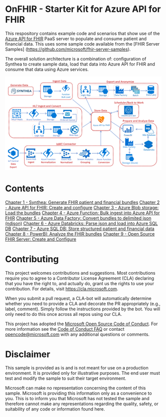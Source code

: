 # OnFHIR - Starter Kit for Azure API for FHIR 

This respository contains example code and scenarios that show use of the [Azure API for FHIR](https://docs.microsoft.com/azure/healthcare-apis) PaaS server to populate and consume patient and financial data. 
This uses some sample code available from the [FHIR Server Samples] (https://github.com/microsoft/fhir-server-samples).

The overall solution architecture is a combination of: configuration of Synthea to create sample data, load that data into Azure API for FHIR and consume that data using Azure services.

<center><img src="images//azure-api-fhir-paas.png" width="512"></center>

# Contents

[Chapter 1 - Synthea: Generate FHIR patient and financial bundles](../Chapter1/Synthea.md)
[Chapter 2 - Azure API for FHIR: Create and configure](../Chapter2/AzureAPI.md)
[Chapter 3 - Azure Blob storage: Load the bundles](../Chapter3/AzureBlob.md)
[Chapter 4 - Azure Function: Bulk ingest into Azure API for FHIR](../Chapter4/AzureFunction.md)
[Chapter 5 - Azure Data Factory: Convert bundles to delimited json (ndjson)](../Chapter5/AzureDF.md)
[Chapter 6 - Azure Databricks: Parse json and load into Azure SQL DB](../Chapter6/AzureDB.md)
[Chapter 7 - Azure SQL DB: Store structured patient and financial data](../Chapter7/AzureSQL.md)
[Chapter 8 - PowerBI: Analyze the FHIR bundles](../Chapter8/PowerBI.md)
[Chapter 9 - Open Source FHIR Server: Create and Configure](../Chapter9/OpenSource.md)

# Contributing

This project welcomes contributions and suggestions.  Most contributions require you to agree to a
Contributor License Agreement (CLA) declaring that you have the right to, and actually do, grant us
the rights to use your contribution. For details, visit https://cla.microsoft.com.

When you submit a pull request, a CLA-bot will automatically determine whether you need to provide
a CLA and decorate the PR appropriately (e.g., label, comment). Simply follow the instructions
provided by the bot. You will only need to do this once across all repos using our CLA.

This project has adopted the [Microsoft Open Source Code of Conduct](https://opensource.microsoft.com/codeofconduct/).
For more information see the [Code of Conduct FAQ](https://opensource.microsoft.com/codeofconduct/faq/) or
contact [opencode@microsoft.com](mailto:opencode@microsoft.com) with any additional questions or comments.

# Disclaimer 

This sample is provided as is and is not meant for use on a production environment. It is provided only for illustrative purposes. The end user must test and modify the sample to suit their target environment. 

Microsoft can make no representation concerning the content of this sample. Microsoft is providing this information only as a convenience to you. This is to inform you that Microsoft has not tested the sample and therefore cannot make any representations regarding the quality, safety, or suitability of any code or information found here.   